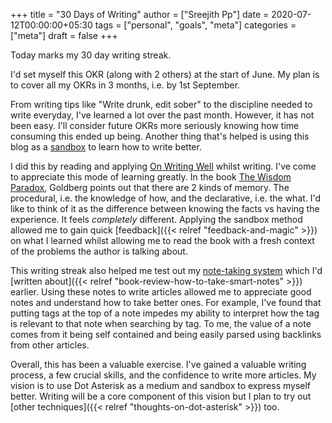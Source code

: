 +++
title = "30 Days of Writing"
author = ["Sreejith Pp"]
date = 2020-07-12T00:00:00+05:30
tags = ["personal", "goals", "meta"]
categories = ["meta"]
draft = false
+++

Today marks my 30 day writing streak.

I'd set myself this OKR (along with 2 others) at the start of June. My plan is to cover all my OKRs in 3 months, i.e. by 1st September.

From writing tips like "Write drunk, edit sober" to the discipline needed to write everyday, I've learned a lot over the past month. However, it has not been easy. I'll consider future OKRs more seriously knowing how time consuming this ended up being. Another thing that's helped is using this blog as a [sandbox](https://www.nateliason.com/blog/self-education) to learn how to write better.

I did this by reading and applying [On Writing Well](https://www.goodreads.com/book/show/53343.On%5FWriting%5FWell) whilst writing. I've come to appreciate this mode of learning greatly. In the book [The Wisdom Paradox](https://www.goodreads.com/book/show/1875338.The%5FWisdom%5FParadox), Goldberg points out that there are 2 kinds of memory. The procedural, i.e. the knowledge of how, and the declarative, i.e. the what. I'd like to think of it as the difference between knowing the facts vs having the experience. It feels _completely_ different. Applying the sandbox method allowed me to gain quick [feedback]({{< relref "feedback-and-magic" >}}) on what I learned whilst allowing me to read the book with a fresh context of the problems the author is talking about.

This writing streak also helped me test out my [note-taking system](https://notes.ppsreejith.net) which I'd [written about]({{< relref "book-review-how-to-take-smart-notes" >}}) earlier. Using these notes to write articles allowed me to appreciate good notes and understand how to take better ones. For example, I've found that putting tags at the top of a note impedes my ability to interpret how the tag is relevant to that note when searching by tag. To me, the value of a note comes from it being self contained and being easily parsed using backlinks from other articles.

Overall, this has been a valuable exercise. I've gained a valuable writing process, a few crucial skills, and the confidence to write more articles. My vision is to use Dot Asterisk as a medium and sandbox to express myself better. Writing will be a core component of this vision but I plan to try out [other techniques]({{< relref "thoughts-on-dot-asterisk" >}}) too.
